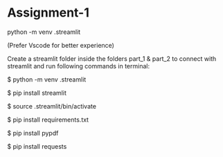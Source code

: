 
# Assignment-1

python -m venv .streamlit

(Prefer Vscode for better experience)

Create a streamlit folder inside the folders part_1 & part_2 to connect with streamlit and run following commands in terminal:

$ python -m venv .streamlit

$ pip install streamlit

$ source .streamlit/bin/activate

$ pip install requirements.txt

$ pip install pypdf

$ pip install requests

